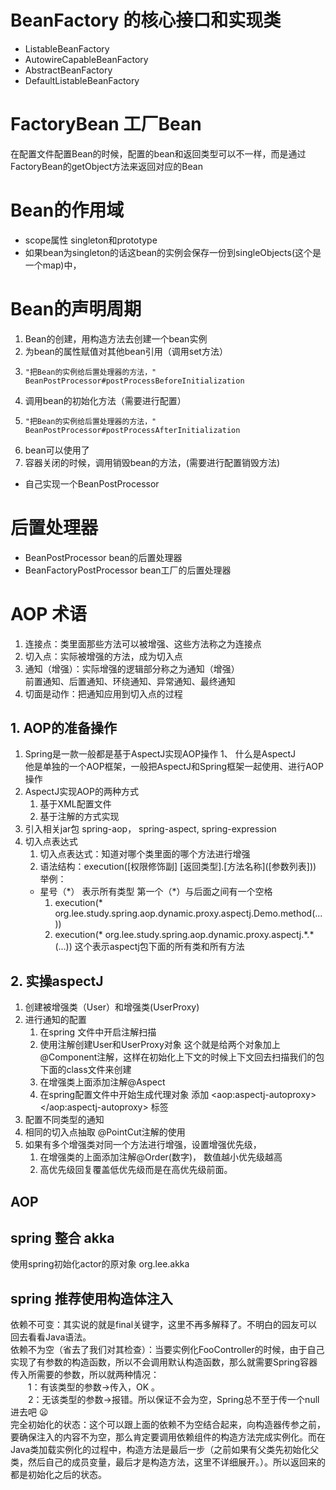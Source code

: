 
# BeanFactory 的核心接口和实现类
* ListableBeanFactory
* AutowireCapableBeanFactory
* AbstractBeanFactory
* DefaultListableBeanFactory

# FactoryBean 工厂Bean
 在配置文件配置Bean的时候，配置的bean和返回类型可以不一样，而是通过FactoryBean的getObject方法来返回对应的Bean
 
# Bean的作用域
* scope属性 singleton和prototype
* 如果bean为singleton的话这bean的实例会保存一份到singleObjects(这个是一个map)中，
# Bean的声明周期
1. Bean的创建，用构造方法去创建一个bean实例
2. 为bean的属性赋值对其他bean引用（调用set方法）
3.     "把Bean的实例给后置处理器的方法，"  BeanPostProcessor#postProcessBeforeInitialization
4. 调用bean的初始化方法（需要进行配置） 
5.     "把Bean的实例给后置处理器的方法，" BeanPostProcessor#postProcessAfterInitialization
6. bean可以使用了
7. 容器关闭的时候，调用销毁bean的方法，(需要进行配置销毁方法)
* 自己实现一个BeanPostProcessor


# 后置处理器

* BeanPostProcessor bean的后置处理器
* BeanFactoryPostProcessor bean工厂的后置处理器


# AOP 术语
1. 连接点：类里面那些方法可以被增强、这些方法称之为连接点
2. 切入点：实际被增强的方法，成为切入点
3. 通知（增强）：实际增强的逻辑部分称之为通知（增强）      
   前置通知、后置通知、环绕通知、异常通知、最终通知
4. 切面是动作：把通知应用到切入点的过程
## 1. AOP的准备操作
1. Spring是一款一般都是基于AspectJ实现AOP操作 
   1、 什么是AspectJ  
      他是单独的一个AOP框架，一般把AspectJ和Spring框架一起使用、进行AOP操作 
2. AspectJ实现AOP的两种方式 
   1. 基于XML配置文件   
   2. 基于注解的方式实现
3. 引入相关jar包 spring-aop， spring-aspect, spring-expression
4. 切入点表达式 
   1. 切入点表达式：知道对哪个类里面的哪个方法进行增强
   2. 语法结构：execution(\[权限修饰副\] \[返回类型\].\[方法名称\](\[参数列表\]))        
举例：
   * 星号（\*） 表示所有类型 第一个（\*）与后面之间有一个空格
      1. execution(* org.lee.study.spring.aop.dynamic.proxy.aspectj.Demo.method(...))
      1. execution(\* org.lee.study.spring.aop.dynamic.proxy.aspectj.\*.\*(...))  这个表示aspectj包下面的所有类和所有方法


## 2. 实操aspectJ
1. 创建被增强类（User）和增强类(UserProxy)
2. 进行通知的配置
   1. 在spring 文件中开启注解扫描
   2. 使用注解创建User和UserProxy对象  这个就是给两个对象加上@Component注解，这样在初始化上下文的时候上下文回去扫描我们的包下面的class文件来创建
   3. 在增强类上面添加注解@Aspect  
   4. 在spring配置文件中开始生成代理对象 添加 \<aop:aspectj-autoproxy\></aop:aspectj-autoproxy> 标签
3. 配置不同类型的通知
4. 相同的切入点抽取 @PointCut注解的使用
5. 如果有多个增强类对同一个方法进行增强，设置增强优先级，
   1. 在增强类的上面添加注解@Order(数字)， 数值越小优先级越高
   2. 高优先级回复覆盖低优先级而是在高优先级前面。
## AOP
   


## spring 整合 akka
使用spring初始化actor的原对象
org.lee.akka

## spring 推荐使用构造体注入
依赖不可变：其实说的就是final关键字，这里不再多解释了。不明白的园友可以回去看看Java语法。     
依赖不为空（省去了我们对其检查）：当要实例化FooController的时候，由于自己实现了有参数的构造函数，所以不会调用默认构造函数，那么就需要Spring容器传入所需要的参数，所以就两种情况：    
&emsp;&emsp;1：有该类型的参数->传入，OK 。      
&emsp;&emsp;2：无该类型的参数->报错。所以保证不会为空，Spring总不至于传一个null进去吧 😦         
完全初始化的状态：这个可以跟上面的依赖不为空结合起来，向构造器传参之前，要确保注入的内容不为空，那么肯定要调用依赖组件的构造方法完成实例化。而在Java类加载实例化的过程中，构造方法是最后一步（之前如果有父类先初始化父类，然后自己的成员变量，最后才是构造方法，这里不详细展开。）。所以返回来的都是初始化之后的状态。     